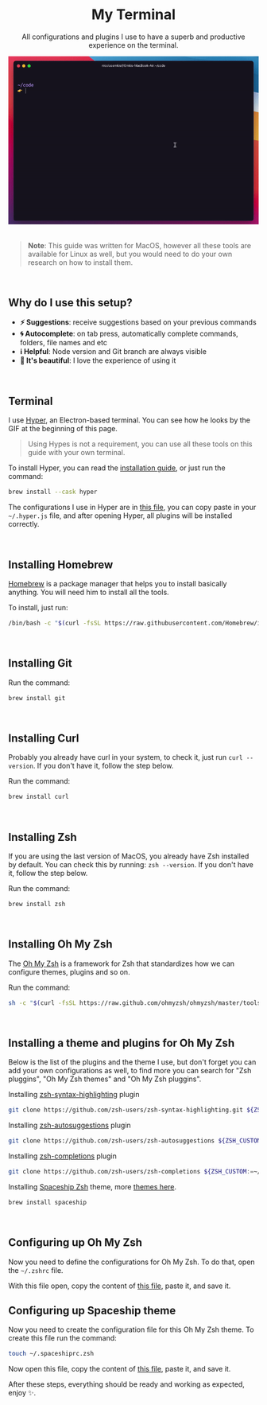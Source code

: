 <div align="center">
  <h1>My Terminal</h1>
  <p>All configurations and plugins I use to have a superb and productive experience on the terminal.</p>
  <img src="/.github/demonstration.gif" alt="Demonstration of terminal interactions">
  <br>
  <br>
</div>

> **Note**: This guide was written for MacOS, however all these tools are available for Linux as well, but you would need to do your own research on how to install them.

<br>

## Why do I use this setup?
- **:zap:️ Suggestions**: receive suggestions based on your previous commands
- **:cyclone: Autocomplete**: on tab press, automatically complete commands, folders, file names and etc
- **:information_source: Helpful**: Node version and Git branch are always visible
- **:nail_care: It's beautiful**: I love the experience of using it

<br>

## Terminal
I use [Hyper](https://hyper.is), an Electron-based terminal. You can see how he looks by the GIF at the beginning of this page.

> Using Hypes is not a requirement, you can use all these tools on this guide with your own terminal.

To install Hyper, you can read the [installation guide](https://hyper.is/#installation), or just run the command:

```bash
brew install --cask hyper
```

The configurations I use in Hyper are in [this file](/hyper.js), you can copy paste in your `~/.hyper.js` file, and after opening Hyper, all plugins will be installed correctly.

<br>

## Installing Homebrew
[Homebrew](https://brew.sh) is a package manager that helps you to install basically anything. You will need him to install all the tools.

To install, just run:
```bash
/bin/bash -c "$(curl -fsSL https://raw.githubusercontent.com/Homebrew/install/HEAD/install.sh)"
```

<br>

## Installing Git
Run the command:
```bash
brew install git
```

<br>

## Installing Curl
Probably you already have curl in your system, to check it, just run `curl --version`. If you don't have it, follow the step below.

Run the command:
```bash
brew install curl
```

<br>

## Installing Zsh
If you are using the last version of MacOS, you already have Zsh installed by default. You can check this by running: `zsh --version`. If you don't have it, follow the step below.

Run the command:
```bash
brew install zsh
```

<br>

## Installing Oh My Zsh
The [Oh My Zsh](https://ohmyz.sh) is a framework for Zsh that standardizes how we can configure themes, plugins and so on.

Run the command:
```bash
sh -c "$(curl -fsSL https://raw.github.com/ohmyzsh/ohmyzsh/master/tools/install.sh)"
```

<br>

## Installing a theme and plugins for Oh My Zsh
Below is the list of the plugins and the theme I use, but don't forget you can add your own configurations as well, to find more you can search for "Zsh pluggins", "Oh My Zsh themes" and "Oh My Zsh pluggins".

Installing [zsh-syntax-highlighting](https://github.com/zsh-users/zsh-syntax-highlighting) plugin
```bash
git clone https://github.com/zsh-users/zsh-syntax-highlighting.git ${ZSH_CUSTOM:-~/.oh-my-zsh/custom}/plugins/zsh-syntax-highlighting
```

Installing [zsh-autosuggestions](https://github.com/zsh-users/zsh-autosuggestions) plugin
```bash
git clone https://github.com/zsh-users/zsh-autosuggestions ${ZSH_CUSTOM:-~/.oh-my-zsh/custom}/plugins/zsh-autosuggestions
```

Installing [zsh-completions](https://github.com/zsh-users/zsh-completions) plugin
```bash
git clone https://github.com/zsh-users/zsh-completions ${ZSH_CUSTOM:=~/.oh-my-zsh/custom}/plugins/zsh-completions
```

Installing [Spaceship Zsh](https://github.com/denysdovhan/spaceship-prompt) theme, more [themes here](https://github.com/ohmyzsh/ohmyzsh/wiki/Themes).
```bash
brew install spaceship
```

<br>

## Configuring up Oh My Zsh
Now you need to define the configurations for Oh My Zsh. To do that, open the `~/.zshrc` file.

With this file open, copy the content of [this file](/.zshrc), paste it, and save it.

## Configuring up Spaceship theme
Now you need to create the configuration file for this Oh My Zsh theme. To create this file run the command:
```bash
touch ~/.spaceshiprc.zsh
```

Now open this file, copy the content of [this file](/.spaceshiprc.zsh), paste it, and save it.

After these steps, everything should be ready and working as expected, enjoy ✨.
